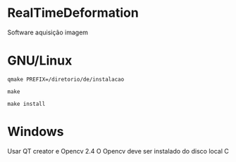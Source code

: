 ﻿# RealTimeDeformation
Software aquisição imagem

# GNU/Linux

    qmake PREFIX=/diretorio/de/instalacao

    make
    
    make install
    
# Windows

Usar QT creator e Opencv 2.4
O Opencv deve ser instalado do disco local C